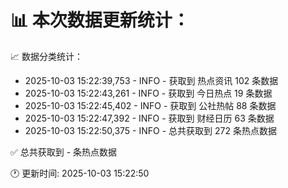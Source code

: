 📊 本次数据更新统计：
==========================

📈 数据分类统计：
- 2025-10-03 15:22:39,753 - INFO - 获取到 热点资讯 102 条数据
- 2025-10-03 15:22:43,261 - INFO - 获取到 今日热点 19 条数据
- 2025-10-03 15:22:45,402 - INFO - 获取到 公社热帖 88 条数据
- 2025-10-03 15:22:47,392 - INFO - 获取到 财经日历 63 条数据
- 2025-10-03 15:22:50,375 - INFO - 总共获取到 272 条热点数据

✅ 总共获取到 - 条热点数据

🕐 更新时间: 2025-10-03 15:22:50
